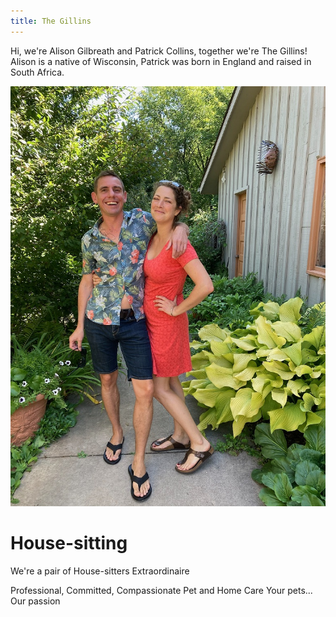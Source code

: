 ```yaml
---
title: The Gillins
---
```


Hi, we're Alison Gilbreath and Patrick Collins, together we're The Gillins!  Alison is a native of Wisconsin, Patrick was born in England and raised in South Africa.

<img src="/images/IMG-0516.JPG">

# House-sitting

We're a pair of House-sitters Extraordinaire

Professional, Committed, Compassionate Pet and Home Care
Your pets... Our passion 